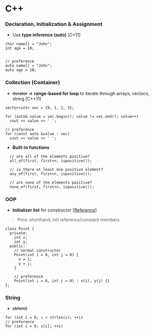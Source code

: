 # C++

### Declaration, Initialization & Assignment
+ Use **type inference (auto)** [C+11]
```
char name[] = "John";
int age = 18;


// preference
auto name[] = "John";
auto age = 18;
```



### Collection (Container)
+ ~~Iterator~~ => **range-based for loop** to iterate through arrays, vectocs, string [C++11]
```
vector<int> vec = {0, 1, 2, 3};

for (auto& value = vec.begin(); value != vec.end(); value++)
  cout << value << ' ';

// preference
for (const auto &value : vec)
  cout << value << ' ';
```

+ **Built-in functions**
```
  // are all of the elements positive?
  all_of(first, first+n, ispositive()); 

  // is there at least one positive element?
  any_of(first, first+n, ispositive());

  // are none of the elements positive?
  none_of(first, first+n, ispositive()); 
```




### OOP
+ **Initializer list** for constructor [[Reference](https://www.educative.io/edpresso/what-are-initializer-lists-in-cpp)]
> Pros: shorthand, init reference/constant members
```
class Point {
  private:
    int x;
    int y;
  public:
    // normal constructor
    Point(int i = 0, int j = 0) {
      x = i;
      y = j;
    }
    
    // preference
    Point(int i = 0, int j = 0) : x(i), y(j) {}
};
```



### String
+ ~~strlen()~~
```
for (int i = 0; i < strlen(s); ++i)
// preference
for (int i = 0; s[i]; ++i)
```
